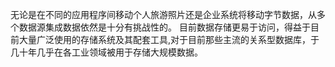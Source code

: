 无论是在不同的应用程序间移动个人旅游照片还是企业系统将移动字节数据，从多个数据源集成数据依然是十分有挑战性的。
目前数据存储更易于访问，得益于目前大量广泛使用的存储系统及其配套工具,对于目前那些主流的关系型数据库，于几十年几乎在各工业领域被用于存储大规模数据。